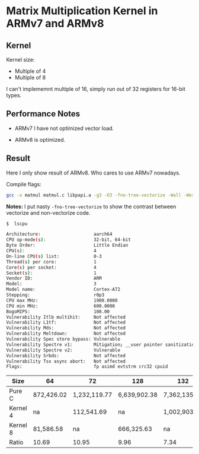 # Matrix Multiplication Kernel in ARMv7 and ARMv8

## Kernel 

Kernel size: 

- Multiple of 4
- Multiple of 8

I can't implememnt multiple of 16, simply run out of 32 registers for 16-bit types.

## Performance Notes

- ARMv7 I have not optimized vector load. 

- ARMv8 is optimized. 

## Result 

Here I only show result of ARMv8. Who cares to use ARMv7 nowadays. 

Compile flags:
```bash
gcc -o matmul matmul.c libpapi.a -g3 -O3 -fno-tree-vectorize -Wall -Wextra -Wpedantic
```

**Notes:** I put nasty `-fno-tree-vectorize` to show the contrast between vectorize and non-vectorize code.

```bash
$  lscpu

Architecture:                    aarch64
CPU op-mode(s):                  32-bit, 64-bit
Byte Order:                      Little Endian
CPU(s):                          4
On-line CPU(s) list:             0-3
Thread(s) per core:              1
Core(s) per socket:              4
Socket(s):                       1
Vendor ID:                       ARM
Model:                           3
Model name:                      Cortex-A72
Stepping:                        r0p3
CPU max MHz:                     1900.0000
CPU min MHz:                     600.0000
BogoMIPS:                        108.00
Vulnerability Itlb multihit:     Not affected
Vulnerability L1tf:              Not affected
Vulnerability Mds:               Not affected
Vulnerability Meltdown:          Not affected
Vulnerability Spec store bypass: Vulnerable
Vulnerability Spectre v1:        Mitigation; __user pointer sanitization
Vulnerability Spectre v2:        Vulnerable
Vulnerability Srbds:             Not affected
Vulnerability Tsx async abort:   Not affected
Flags:                           fp asimd evtstrm crc32 cpuid
``` 

| Size     	| 64         	| 72           	| 128          	| 132          	|           256 	|           260 	|
|----------	|------------	|--------------	|--------------	|--------------	|--------------:	|--------------:	|
| Pure C   	| 872,426.02 	| 1,232,119.77 	| 6,639,902.38 	| 7,362,135.01 	| 51,960,426.14 	| 55,365,862.46 	|
| Kernel 4 	|      na      	|   112,541.69 	|     na       	| 1,002,903.70 	|      na         	|  8,194,332.11 	|
| Kernel 8 	|  81,586.58 	|      na      	|   666,325.63 	|     na       	|  5,413,270.20 	|      na         	|
| Ratio    	| 10.69      	| 10.95        	| 9.96         	| 7.34         	| 9.60          	| 6.76          	|


